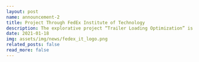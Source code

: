 ```yaml
---
layout: post
name: announcement-2
title: Project Through FedEx Institute of Technology
description: The explorative project “Trailer Loading Optimization” is funded by <a href="https://www.memphis.edu/fedex/">FedEx Institute of Technology</a>.
date: 2021-01-18
img: assets/img/news/fedex_it_logo.png
related_posts: false
read_more: false
---
```

